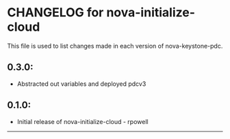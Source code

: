 # CHANGELOG for nova-initialize-cloud

This file is used to list changes made in each version of nova-keystone-pdc.

## 0.3.0:
* Abstracted out variables and deployed pdcv3

## 0.1.0:

* Initial release of nova-initialize-cloud - rpowell

- - -
